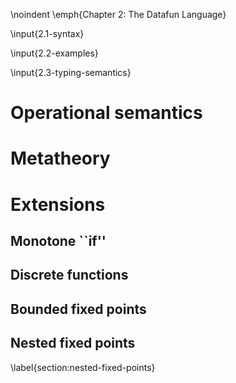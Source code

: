 \noindent \emph{Chapter 2: The Datafun Language}

\input{2.1-syntax}

\input{2.2-examples}

\input{2.3-typing-semantics}

# Operational semantics

# Metatheory

# Extensions
## Monotone ``if''

<!-- ## Nonlinear and equality patterns
 !-- \todo{examples: intersection as \{x for x in s, x in t\}} -->

## Discrete functions
## Bounded fixed points

## Nested fixed points
\label{section:nested-fixed-points}
